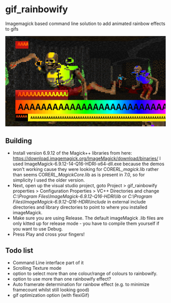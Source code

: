 # gif_rainbowify

Imagemagick based command line solution to add animated rainbow effects to gifs

![dancing rainbow skeletons](https://github.com/Knight-Of-Rueful-Countenance/gif_rainbowify/blob/master/rainbow_skeles.gif?raw=true)

## Building

- Install version 6.9.12 of the Magick++ libraries from here: https://download.imagemagick.org/ImageMagick/download/binaries/
  I used ImageMagick-6.9.12-14-Q16-HDRI-x64-dll.exe because the demos won't working cause they were looking for CORE*RL_magick*.lib
  rather than seems CORE*RL_MagickCore*.lib as is present in 7.0, so for simplicity I used the older version.
- Next, open up the visual studio project, goto Project > gif_rainbowify properties > Configuration Properties > VC++ Directories and change _C:\Program Files\ImageMagick-6.9.12-Q16-HDRI\lib_ or _C:\Program Files\ImageMagick-6.9.12-Q16-HDRI\include_ in external include directories and library directories to point to where you installed imageMagick.
- Make sure you are using Release. The default imageMagick .lib files are only kitted up for release mode - you have to compile them yourself if you want to use Debug.
- Press Play and cross your fingers!

## Todo list

- Command Line interface part of it
- Scrolling Texture mode
- option to select more than one colour/range of colours to rainbowify.
- option to use more than one rainbowify effect?
- Auto framerate determination for rainbow effect (e.g. to minimize framecount whilst still looking good)
- gif optimization option (with flexiGif)

